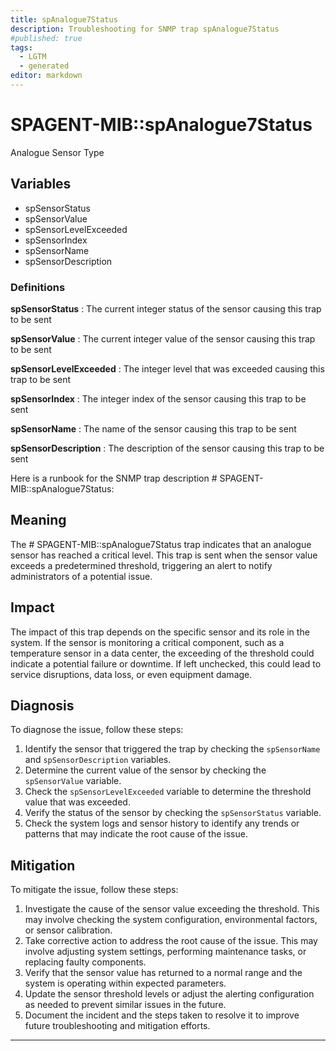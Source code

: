 ```yaml
---
title: spAnalogue7Status
description: Troubleshooting for SNMP trap spAnalogue7Status
#published: true
tags:
  - LGTM
  - generated
editor: markdown
---
```


# SPAGENT-MIB::spAnalogue7Status 

Analogue Sensor Type 


## Variables


  - spSensorStatus
  - spSensorValue
  - spSensorLevelExceeded
  - spSensorIndex
  - spSensorName
  - spSensorDescription 

### Definitions 


**spSensorStatus** 
: The current integer status of the sensor causing this trap to be sent 

**spSensorValue** 
: The current integer value of the sensor causing this trap to be sent 

**spSensorLevelExceeded** 
: The integer level that was exceeded causing this trap to be sent 

**spSensorIndex** 
: The integer index of the sensor causing this trap to be sent 

**spSensorName** 
: The name of the sensor causing this trap to be sent 

**spSensorDescription** 
: The description of the sensor causing this trap to be sent 


Here is a runbook for the SNMP trap description # SPAGENT-MIB::spAnalogue7Status:

## Meaning

The # SPAGENT-MIB::spAnalogue7Status trap indicates that an analogue sensor has reached a critical level. This trap is sent when the sensor value exceeds a predetermined threshold, triggering an alert to notify administrators of a potential issue.

## Impact

The impact of this trap depends on the specific sensor and its role in the system. If the sensor is monitoring a critical component, such as a temperature sensor in a data center, the exceeding of the threshold could indicate a potential failure or downtime. If left unchecked, this could lead to service disruptions, data loss, or even equipment damage.

## Diagnosis

To diagnose the issue, follow these steps:

1. Identify the sensor that triggered the trap by checking the `spSensorName` and `spSensorDescription` variables.
2. Determine the current value of the sensor by checking the `spSensorValue` variable.
3. Check the `spSensorLevelExceeded` variable to determine the threshold value that was exceeded.
4. Verify the status of the sensor by checking the `spSensorStatus` variable.
5. Check the system logs and sensor history to identify any trends or patterns that may indicate the root cause of the issue.

## Mitigation

To mitigate the issue, follow these steps:

1. Investigate the cause of the sensor value exceeding the threshold. This may involve checking the system configuration, environmental factors, or sensor calibration.
2. Take corrective action to address the root cause of the issue. This may involve adjusting system settings, performing maintenance tasks, or replacing faulty components.
3. Verify that the sensor value has returned to a normal range and the system is operating within expected parameters.
4. Update the sensor threshold levels or adjust the alerting configuration as needed to prevent similar issues in the future.
5. Document the incident and the steps taken to resolve it to improve future troubleshooting and mitigation efforts.
---




